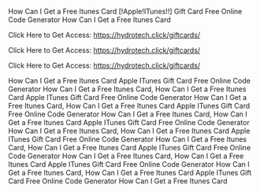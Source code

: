 How Can I Get a Free Itunes Card [!Apple!ITunes!!] Gift Card Free Online Code Generator How Can I Get a Free Itunes Card

Click Here to Get Access: https://hydrotech.click/giftcards/

Click Here to Get Access: https://hydrotech.click/giftcards/

Click Here to Get Access: https://hydrotech.click/giftcards/

How Can I Get a Free Itunes Card Apple ITunes Gift Card Free Online Code Generator How Can I Get a Free Itunes Card, How Can I Get a Free Itunes Card Apple ITunes Gift Card Free Online Code Generator How Can I Get a Free Itunes Card, How Can I Get a Free Itunes Card Apple ITunes Gift Card Free Online Code Generator How Can I Get a Free Itunes Card, How Can I Get a Free Itunes Card Apple ITunes Gift Card Free Online Code Generator How Can I Get a Free Itunes Card, How Can I Get a Free Itunes Card Apple ITunes Gift Card Free Online Code Generator How Can I Get a Free Itunes Card, How Can I Get a Free Itunes Card Apple ITunes Gift Card Free Online Code Generator How Can I Get a Free Itunes Card, How Can I Get a Free Itunes Card Apple ITunes Gift Card Free Online Code Generator How Can I Get a Free Itunes Card, How Can I Get a Free Itunes Card Apple ITunes Gift Card Free Online Code Generator How Can I Get a Free Itunes Card
